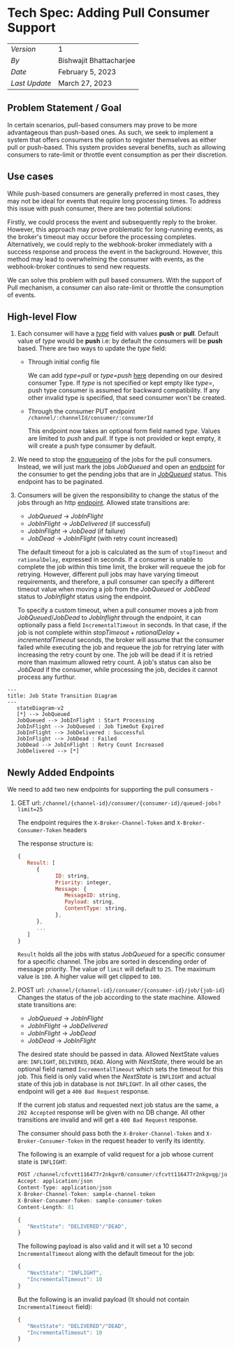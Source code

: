 # Tech Spec: Adding Pull Consumer Support

|               |                         |
| ------------- | ----------------------- |
| _Version_     | 1                       |
| _By_          | Bishwajit Bhattacharjee |
| _Date_        | February 5, 2023        |
| _Last Update_ | March 27, 2023          |

## Problem Statement / Goal

In certain scenarios, pull-based consumers may prove to be more advantageous than push-based ones. As such, we seek to implement a system that offers consumers the option to register themselves as either pull or push-based. This system provides several benefits, such as allowing consumers to rate-limit or throttle event consumption as per their discretion.

## Use cases

While push-based consumers are generally preferred in most cases, they may not be ideal for events that require long processing times. To address this issue with push consumer, there are two potential solutions:

Firstly, we could process the event and subsequently reply to the broker. However, this approach may prove problematic for long-running events, as the broker's timeout may occur before the processing completes. Alternatively, we could reply to the webhook-broker immediately with a success response and process the event in the background. However, this method may lead to overwhelming the consumer with events, as the webhook-broker continues to send new requests.

We can solve this problem with pull based consumers. With the support of Pull mechanism, a consumer can also rate-limit or throttle the consumption of events.

## High-level Flow

1. Each consumer will have a [_type_](https://github.com/newscred/webhook-broker/blob/main/storage/data/consumer.go#L45) field with values **push** or **pull**. Default value of _type_ would be **push** i.e: by default the consumers will be **push** based.
   There are two ways to update the _type_ field:

   - Through initial config file

     We can add _type=pull_ or _type=push_ [here](https://github.com/newscred/webhook-broker/blob/main/webhook-broker.cfg.template#L76) depending on our desired consumer Type. If _type_ is not specified or kept empty like _type=_, push type consumer is assumed for backward compatibility. If any other invalid type is specified, that seed consumer won't be created.

   - Through the consumer PUT endpoint `/channel/:channelId/consumer/:consumerId`

     This endpoint now takes an optional form field named _type_. Values are limited to _push_ and _pull_. If type is not provided or kept empty, it will create a push type consumer by default.

1. We need to stop the [enqueueing](https://github.com/newscred/webhook-broker/blob/main/dispatcher/msgdispatcher.go#L100) of the jobs for the pull consumers. Instead, we will just mark the jobs _JobQueued_ and open an [endpoint](https://github.com/newscred/webhook-broker/blob/main/controllers/job.go#L82) for the consumer to get the pending jobs that are in [_JobQueued_](https://github.com/newscred/webhook-broker/blob/main/storage/data/job.go#L13) status. This endpoint has to be paginated.
1. Consumers will be given the responsibility to change the status of the jobs through an http [endpoint](https://github.com/newscred/webhook-broker/blob/main/controllers/job.go#L180). Allowed state transitions are:

   - _JobQueued_ -> _JobInFlight_
   - _JobInFlight_ -> _JobDelivered_ (if successful)
   - _JobInFlight_ -> _JobDead_ (if failure)
   - _JobDead_ -> _JobInFlight_ (with retry count increased)

   The default timeout for a job is calculated as the sum of `stopTimeout` and `rationalDelay`, expressed in seconds. If a consumer is unable to complete the job within this time limit, the broker will requeue the job for retrying. However, different pull jobs may have varying timeout requirements, and therefore, a pull consumer can specify a different timeout value when moving a job from the _JobQueued_ or _JobDead_ status to _JobInflight_ status using the endpoint.

   To specify a custom timeout, when a pull consumer moves a job from _JobQueued_/_JobDead_ to _JobInflight_ through the endpoint, it can optionally pass a field `IncrementalTimeout` in seconds. In that case, if the job is not complete within $stopTimeout + rationalDelay + incrementalTimeout$ seconds, the broker will assume that the consumer failed while executing the job and requeue the job for retrying later with increasing the retry count by one. The job will be dead if it is retried more than maximum allowed retry count. A job's status can also be _JobDead_ if the consumer, while processing the job, decides it cannot process any furthur.

```mermaid
---
title: Job State Transition Diagram
---
   stateDiagram-v2
   [*] --> JobQueued
   JobQueued --> JobInFlight : Start Processing
   JobInFlight --> JobQueued : Job TimeOut Expired
   JobInFlight --> JobDelivered : Successful
   JobInFlight --> JobDead : Failed
   JobDead --> JobInFlight : Retry Count Increased
   JobDelivered --> [*]
```

## Newly Added Endpoints

We need to add two new endpoints for supporting the pull consumers -

1. GET url: `/channel/{channel-id}/consumer/{consumer-id}/queued-jobs?limit=25`

   The endpoint requires the `X-Broker-Channel-Token` and `X-Broker-Consumer-Token` headers

   The response structure is:

   ```javascript
   {
      Result: [
         {
               ID: string,
               Priority: integer,
               Message: {
                  MessageID: string,
                  Payload: string,
                  ContentType: string,
               },
         },
         ...
      ]
   }
   ```

   `Result` holds all the jobs with status _JobQueued_ for a specific consumer for a specific channel. The jobs are sorted in descending order of message priority.
   The value of `limit` will default to `25`. The maximum value is `100`. A higher value will get clipped to `100`.

1. POST url: `/channel/{channel-id}/consumer/{consumer-id}/job/{job-id}`
   Changes the status of the job according to the state machine. Allowed state transitions are:

   - _JobQueued_ -> _JobInFlight_
   - _JobInFlight_ -> _JobDelivered_
   - _JobInFlight_ -> _JobDead_
   - _JobDead_ -> _JobInFlight_

   The desired state should be passed in data. Allowed NextState values are: `INFLIGHT`, `DELIVERED`, `DEAD`. Along with _NextState_, there would be an optional field named `IncrementalTimeout` which sets the timeout for this job. This field is only valid when the _NextState_ is `INFLIGHT` and actual state of this job in database is not `INFLIGHT`. In all other cases, the endpoint will get a `400 Bad Request` response.

   If the current job status and requested next job status are the same, a `202 Accepted` response will be given with no DB change. All other transitions are invalid and will get a `400 Bad Request` response.

   The consumer should pass both the `X-Broker-Channel-Token` and `X-Broker-Consumer-Token` in the request header to verify its identity.

   The following is an example of valid request for a job whose current state is `INFLIGHT`:

   ```javascript
   POST /channel/cfcvtt116477r2nkgvr0/consumer/cfcvtt116477r2nkgvqg/job/cfcvv0h16477r2nkh0rg
   Accept: application/json
   Content-Type: application/json
   X-Broker-Channel-Token: sample-channel-token
   X-Broker-Consumer-Token: sample-consumer-token
   Content-Length: 81

   {
      "NextState": "DELIVERED"/"DEAD",
   }
   ```

   The following payload is also valid and it will set a 10 second `IncrementalTimeout` along with the default timeout for the job:

   ```javascript
   {
      "NextState": "INFLIGHT",
      "IncrementalTimeout": 10
   }
   ```

   But the following is an invalid payload (It should not contain `IncrementalTimeout` field):

   ```javascript
   {
      "NextState": "DELIVERED"/"DEAD",
      "IncrementalTimeout": 10
   }
   ```
